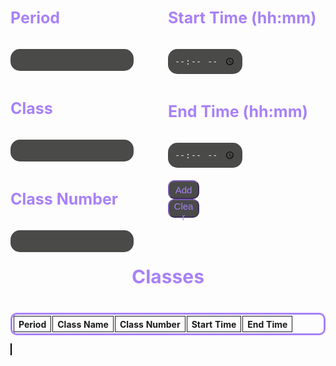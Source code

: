 <html>
<style>
  .table {
    border: #a881f7 solid;
    border-radius: 10px;
    border-collapse:separate;
  }
  .cell {
    border: 1px solid;
    text-align: center;
  }
  .container {
  }
  input {
    padding: 10px;
    background-color: #4a4a48;
    border: 0px;
    color: #e7dff7;
    border-radius: 15px;
  }
  input:focus, textarea:focus, select:focus{
    outline: none;
  }
  h3 {
    color: #a881f7;
    padding: 10px;
    padding-left: 0px;
    font-size: 25px;
  }
  .title {
    color: #a881f7;
    padding: 10px;
    font-size: 30px;
    text-align: center;
  }
  .button {
    border-radius: 10px;
    width: 50px;
    height: 30px;
    background: #4a4a4a;
    font-size: 15px;
    color: #a881f7;
    border-color: #775cad;
  }
  .timerButton {
    border-radius: 10px;
    background: #4a4a4a;
    font-size: 15px;
    color: #a881f7;
    border-color: #775cad;
  }
  input::-webkit-outer-spin-button, input::-webkit-inner-spin-button {
    -webkit-appearance: none;
    margin: 0;
  }
  .texts1 {
    width: 50%;
    float: left;
  }
  .texts2 {
    width: 50%;
    float: left;
    padding-bottom: 20px;
  }
  .drop {
    border-radius: 10px;
    width: 50px;
    height: 30px;
    background: #4a4a4a;
    font-size: 15px;
    color: #a881f7;
    border-color: #775cad;
  }
</style>

<div class='container'>
<form id="addInfo">
  <div class='texts1'>    
    <h3> Period </h3>
        <input autocomplete="off" id='newPeriod' type='number' required>
    <h3> Class </h3>
        <input autocomplete="off" id='newClass' type='text' required>
    <h3> Class Number </h3>
        <input autocomplete="off" id='classNum' type='text' required>
  </div>
  <div class='texts2'>
    <h3> Start Time (hh:mm) </h3>
        <input autocomplete="off" id='newStart' type='time' required>
    <h3> End Time (hh:mm) </h3>
        <input autocomplete="off" id='newEnd' type='time' required>
  </div>
<br>
<br>
<button class='button' id='addClassButton' onclick="addSchedule()">Add</button>
</form>
<button class='button' id='remove'>Clear</button>
<br>
<br>
<h3 class="title"> Classes </h3>
        <table class="table" id="schedule" style="width: 100%; margin-left: auto; margin-right: auto;">
          <tr>
            <th class="cell">Period</th>
            <th class="cell">Class Name</th>
            <th class="cell">Class Number</th>
            <th class="cell">Start Time</th>
            <th class="cell">End Time</th>
          </tr>
        </table>
</div>

<img src="images/school_map.png" id="map" alt="map" usemap="#map" hidden>

<canvas id="canvas" width="652px" height="652px" style="border: 1px solid #000000;">
</canvas>


<script>
var c = document.getElementById("canvas");
var ctx2 = c.getContext("2d");
var img = document.getElementById("map");



if (img.complete) {
    ctx2.drawImage(img, 0, 0, 652, 652);
} else {
    img.onload = function () {
        ctx2.drawImage(img, 0, 0, 652, 652);    
    };
}

function storeCoordinate(room, xVal, yVal, array) {
    array.push({room: room, x: xVal, y: yVal});
}

var coords = [];

storeCoordinate("A101",347,507,coords)
storeCoordinate("A102",325,509,coords)
storeCoordinate("A107",302,501,coords)
storeCoordinate("A116",283,487,coords)
storeCoordinate("A124",261,484,coords)
storeCoordinate("A125",243,469,coords)
storeCoordinate("A126",228,445,coords)
storeCoordinate("A136",253,425,coords)
storeCoordinate("A138",267,436,coords)
storeCoordinate("A144",313,462,coords)
storeCoordinate("A148",325,437,coords)
storeCoordinate("A150",330,469,coords)
storeCoordinate("A151",349,471,coords)
storeCoordinate("B111",573,358,coords)
storeCoordinate("B113",594,356,coords)
storeCoordinate("B115",619,354,coords)
storeCoordinate("B121",592,239,coords)
storeCoordinate("B123",571,247,coords)
storeCoordinate("B125",551,255,coords)
storeCoordinate("B128",521,263,coords)
storeCoordinate("D101",450,260,coords)
storeCoordinate("D102",431,241,coords)
storeCoordinate("D103",463,247,coords)
storeCoordinate("D104",445,229,coords)
storeCoordinate("D111",471,203,coords)
storeCoordinate("D112",489,221,coords)
storeCoordinate("D113",485,189,coords)
storeCoordinate("D114",503,208,coords)
storeCoordinate("D115",499,176,coords)
storeCoordinate("D116",517,194,coords)
storeCoordinate("D117",513,162,coords)
storeCoordinate("D118",531,183,coords)
storeCoordinate("E101",435,175,coords)
storeCoordinate("E102",419,169,coords)
storeCoordinate("E103",451,153,coords)
storeCoordinate("E104",427,144,coords)
storeCoordinate("E105",461,129,coords)
storeCoordinate("E106",437,119,coords)
storeCoordinate("G101",373,215,coords)
storeCoordinate("G102",345,213,coords)
storeCoordinate("G103",374,199,coords)
storeCoordinate("G104",346,353,coords)
storeCoordinate("G111",349,162,coords)
storeCoordinate("G112",377,163,coords)
storeCoordinate("G113",350,143,coords)
storeCoordinate("G114",377,144,coords)
storeCoordinate("G115",350,123,coords)
storeCoordinate("G116",376,125,coords)
storeCoordinate("G117",352,104,coords)
storeCoordinate("G118",379,105,coords)
storeCoordinate("J101",281,233,coords)
storeCoordinate("J102",305,222,coords)
storeCoordinate("J103",272,215,coords)
storeCoordinate("J104",297,204,coords)
storeCoordinate("J110",260,188,coords)
storeCoordinate("J111",254,177,coords)
storeCoordinate("J112",249,165,coords)
storeCoordinate("J113",283,175,coords)
storeCoordinate("J114",275,157,coords)
storeCoordinate("J115",241,151,coords)
storeCoordinate("J116",266,139,coords)
storeCoordinate("J117",233,133,coords)
storeCoordinate("J118",257,122,coords)
storeCoordinate("K101",222,208,coords)
storeCoordinate("K102",209,223,coords)
storeCoordinate("K103",206,186,coords)
storeCoordinate("K104",185,206,coords)
storeCoordinate("K105",186,167,coords)
storeCoordinate("K106",165,187,coords)
storeCoordinate("L101",234,283,coords)
storeCoordinate("L102",224,307,coords)
storeCoordinate("L103",218,276,coords)
storeCoordinate("L104",208,299,coords)
storeCoordinate("L110",179,287,coords)
storeCoordinate("L111",167,282,coords)
storeCoordinate("L112",155,276,coords)
storeCoordinate("L113",186,261,coords)
storeCoordinate("L114",169,252,coords)
storeCoordinate("L115",140,270,coords)
storeCoordinate("L116",151,245,coords)
storeCoordinate("L117",121,262,coords)
storeCoordinate("L118",133,237,coords)
storeCoordinate("M101",103,312,coords)
storeCoordinate("M116",75,350,coords)
storeCoordinate("N113",170,422,coords)
storeCoordinate("N122",157,359,coords)
storeCoordinate("P101",176,468,coords)
storeCoordinate("P104",156,462,coords)
storeCoordinate("P107",152,479,coords)
storeCoordinate("P108",133,490,coords)
storeCoordinate("P111",106,482,coords)
storeCoordinate("P116",98,456,coords)
storeCoordinate("R300",452,66,coords)
storeCoordinate("R301",481,76,coords)
storeCoordinate("R302",506,89,coords)
storeCoordinate("R303",530,103,coords)
storeCoordinate("R401",392,49,coords)
storeCoordinate("R402",418,53,coords)
storeCoordinate("R501",334,42,coords)
storeCoordinate("R502",361,44,coords)
storeCoordinate("S101",100,147,coords)
storeCoordinate("S102",118,132,coords)
storeCoordinate("S103",137,114,coords)
storeCoordinate("S104",155,100,coords)
storeCoordinate("S105",170,85,coords)
storeCoordinate("S106",186,72,coords)
storeCoordinate("S107",201,58,coords)
storeCoordinate("Performing Arts Center",137,395,coords)
storeCoordinate("Library",380,477,coords)
storeCoordinate("Administration",423,454,coords)
storeCoordinate("Food Court",477,323,coords)
storeCoordinate("Gym",571,304,coords)

coords[0].room == "A101"
coords[0].x == 347
coords[0].y == 507

for (var i = 0; i < coords.length; i++) {
    var room = coords[i].room;
    var x = coords[i].x;
    var y = coords[i].y;

    // console.log(room, x, y)
} 

var d = document.getElementById("canvas");
var ctx = canvas.getContext("2d");

function drawStar(cx, cy, spikes, outerRadius, innerRadius) {
    var rot = Math.PI / 2 * 3;
    var x = cx;
    var y = cy;
    var step = Math.PI / spikes;

    ctx.strokeStyle = "#000";
    ctx.beginPath();
    ctx.moveTo(cx, cy - outerRadius)
    for (i = 0; i < spikes; i++) {
        x = cx + Math.cos(rot) * outerRadius;
        y = cy + Math.sin(rot) * outerRadius;
        ctx.lineTo(x, y)
        rot += step

        x = cx + Math.cos(rot) * innerRadius;
        y = cy + Math.sin(rot) * innerRadius;
        ctx.lineTo(x, y)
        rot += step
    }
    ctx.lineTo(cx, cy - outerRadius)
    ctx.closePath();
    ctx.lineWidth=5;
    ctx.strokeStyle='black';
    ctx.stroke();
    ctx.fillStyle='red';
    ctx.fill();

}

// min = Math.ceil(0);
// max = Math.floor(600);

// const x1 = Math.floor(Math.random() * (max - min) + min);;
// const y1 = Math.floor(Math.random() * (max - min) + min);;



drawStar(x, y, 5, 15, 5)

var periodInput = document.getElementById('newPeriod');
var classInput = document.getElementById('newClass');
var classNumber = document.getElementById('classNum');
var startInput = document.getElementById('newStart');
var endInput = document.getElementById('newEnd');
var addClassButton = document.getElementById('addClassButton');
var clear = document.getElementById('remove')
var incompleteTasks = document.getElementById('schedule');



//local

var periodX = []
var class1X = []
var classNumX = []
var startTimeX = []
var endTimeX = []
function addSchedule() {
    var period = periodInput.value;
      periodX.push(periodInput.value)
    var classIn = classInput.value;
      class1X.push(classInput.value)
    var classNum = document.getElementById('classNum').value;
      classNumX.push(classNum)
    var start = startInput.value;
      startTimeX.push(startInput.value)
    var end = endInput.value;
      endTimeX.push(endInput.value)
    localStorage.setItem('period', JSON.stringify(periodX));
    localStorage.setItem('class1', JSON.stringify(class1X));
    localStorage.setItem('classNum', JSON.stringify(classNumX));
    localStorage.setItem('startTime', JSON.stringify(startTimeX));
    localStorage.setItem('endTime', JSON.stringify(endTimeX));
    // console.log({classNum})
    addTask(period, classIn, classNum, start, end)
    addLocal(period, classIn, classNum, start, end)
}

var i = 0

function addTask(period, classIn, classNum, start, end) {
    // var period = periodInput.value;
    // var classIn = classInput.value;
    // var classNum = classNumber.value;
    // var start = startInput.value;
    // var end = endInput.value;


    var [h, m] = document.getElementById('newStart').value.split(":");
    // console.log((h % 12 ? h % 12 : 12) + ":" + m, h >= 12 ? 'PM' : 'AM');

    i++;

    var table = document.createElement('tr');
    table.innerHTML = "<th id='class" + i + "' class='cell'>" + period + "</th>" +
        "<th id='class" + i + "' class='cell'>" + classIn + "</th>" +
        "<th id='class" + i + "' class='cell'>" + classNum + "</th>" +
        "<th id='class" + i + "' class='cell'>" + start + "</th>" +
        "<th id='class" + i + "' class='cell'>" + end + "</th>";
    incompleteTasks.appendChild(table);
}

// API connect

const isLocalhost = Boolean(
	window.location.hostname === "localhost" ||
		window.location.hostname === "[::1]" ||
		window.location.hostname.match(/^127(?:\.(?:25[0-5]|2[0-4][0-9]|[01]?[0-9][0-9]?)){3}$/)
);
const api = isLocalhost ? "http://localhost:8199" : "https://saakd.nighthawkcodingsociety.com";

// clear.addEventListener("click", function(){
//   remove();
// });

const getList = async () => {
	const list = await fetch(api + "/scheduleList").then((r) => r.json());
	scheduleLocal = list;
  return list
};

getList().then(list => {
  list.forEach(cls => {

    addTask(cls.period, cls.class1, cls.classNum, cls.startTime, cls.endTime)
    
    console.log(cls.classNum)
  });
})

function addLocal(period, class1, classNum, startTime, endTime){

  let data = {
    "period": period,
    "class1": class1,
    "classNumber": classNum,
    "startTime": startTime,
    "endTime": endTime
}
  fetch(api + '/schedule', {
    method: 'POST',
    headers: {
      'Content-Type': 'application/json',
    },
    body: JSON.stringify(data),
  })
    .then((response) => response.json())
    .catch((error) => {
      console.error('Error:', error);
    });
}

function remove() {
  console.log("work")
  fetch(api + '/scheduleList', {
    method: 'DELETE',
  })
    .then((response) => response.json())
}

</script>